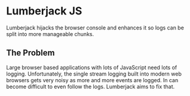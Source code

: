Lumberjack JS
=============

Lumberjack hijacks the browser console and enhances it so logs can be split into more manageable chunks.

The Problem
-----------

Large browser based applications with lots of JavaScript need lots of logging. Unfortunately, the single stream logging built into modern web browsers gets very noisy as more and more events are logged. In can become difficult to even follow the logs. Lumberjack aims to fix that.
